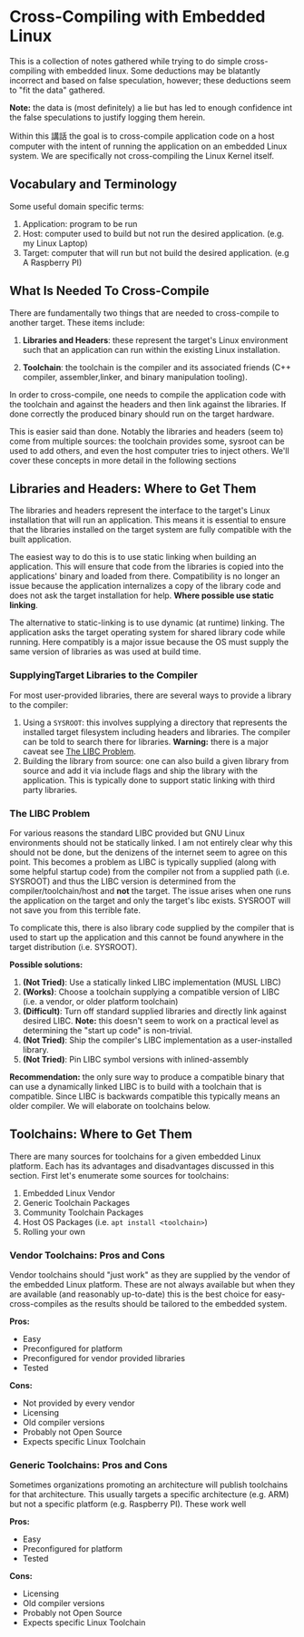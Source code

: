# Cross-Compiling with Embedded Linux

This is a collection of notes gathered while trying to do simple cross-compiling with embedded linux. Some deductions
may be blatantly incorrect and based on false speculation, however; these deductions seem to "fit the data" gathered.

**Note:** the data is (most definitely) a lie but has led to enough confidence int the false speculations to justify
logging them herein.

Within this 講話 the goal is to cross-compile application code on a host computer with the intent of running the
application on an embedded Linux system. We are specifically not cross-compiling the Linux Kernel itself.

## Vocabulary and Terminology

Some useful domain specific terms:

1. Application: program to be run
2. Host: computer used to build but not run the desired application. (e.g. my Linux Laptop)
3. Target: computer that will run but not build the desired application. (e.g A Raspberry PI)

## What Is Needed To Cross-Compile

There are fundamentally two things that are needed to cross-compile to another target. These items include:

1. **Libraries and Headers**: these represent the target's Linux environment such that an application can run within the
      existing Linux installation.

2. **Toolchain**: the toolchain is the compiler and its associated friends (C++ compiler, assembler,linker, and
                  binary manipulation tooling).

In order to cross-compile, one needs to compile the application code with the toolchain and against the headers and then
link against the libraries. If done correctly the produced binary should run on the target hardware.

This is easier said than done. Notably the libraries and headers (seem to) come from multiple sources: the toolchain
provides some, sysroot can be used to add others, and even the host computer tries to inject others. We'll cover these
concepts in more detail in the following sections

## Libraries and Headers: Where to Get Them

The libraries and headers represent the interface to the target's Linux installation that will run an application. This
means it is essential to ensure that the libraries installed on the target system are fully compatible with the built
application.

The easiest way to do this is to use static linking when building an application. This will ensure that code from the
libraries is copied into the applications' binary and loaded from there. Compatibility is no longer an issue because the
application internalizes a copy of the library code and does not ask the target installation for help. **Where possible
use static linking**.

The alternative to static-linking is to use dynamic (at runtime) linking. The application asks the target operating
system for shared library code while running. Here compatibly is a major issue because the OS must supply the same
version of libraries as was used at build time. 

### SupplyingTarget Libraries to the Compiler

For most user-provided libraries, there are several ways to provide a library to the compiler:

1. Using a `SYSROOT`: this involves supplying a directory that represents the installed target filesystem including
   headers and libraries. The compiler can be told to search there for libraries. **Warning:** there is a major caveat
   see [The LIBC Problem](#the-libc-problem).
2. Building the library from source: one can also build a given library from source and add it via include flags and
   ship the library with the application. This is typically done to support static linking with third party libraries.

### The LIBC Problem

For various reasons the standard LIBC provided but GNU Linux environments should not be statically linked. I am not
entirely clear why this should not be done, but the denizens of the internet seem to agree on this point. This becomes
a problem as LIBC is typically supplied (along with some helpful startup code) from the compiler not from a supplied
path (i.e. SYSROOT) and thus the LIBC version is determined from the compiler/toolchain/host and **not** the target. 
The issue arises when one runs the application on the target and only the target's libc exists.  SYSROOT will not
save you from this terrible fate.

To complicate this, there is also library code supplied by the compiler that is used to start up the application and
this cannot be found anywhere in the target distribution (i.e. SYSROOT). 

**Possible solutions:**
1. **(Not Tried)**: Use a statically linked LIBC implementation (MUSL LIBC)
2. **(Works)**: Choose a toolchain supplying a compatible version of LIBC (i.e. a vendor, or older platform toolchain)
3. **(Difficult)**: Turn off standard supplied libraries and directly link against desired LIBC. **Note:** this doesn't
   seem to work on a practical level as determining the "start up code" is non-trivial.
4. **(Not Tried)**: Ship the compiler's LIBC implementation as a user-installed library.
5. **(Not Tried)**: Pin LIBC symbol versions with inlined-assembly

**Recommendation:** the only sure way to produce a compatible binary that can use a dynamically linked LIBC is to build
with a toolchain that is compatible. Since LIBC is backwards compatible this typically means an older compiler. We will
elaborate on toolchains below.


## Toolchains: Where to Get Them

There are many sources for toolchains for a given embedded Linux platform. Each has its advantages and disadvantages
discussed in this section. First let's enumerate some sources for toolchains:

1. Embedded Linux Vendor
2. Generic Toolchain Packages
3. Community Toolchain Packages
4. Host OS Packages (i.e. `apt install <toolchain>`)
5. Rolling your own

### Vendor Toolchains: Pros and Cons

Vendor toolchains should "just work" as they are supplied by the vendor of the embedded Linux platform. These are not
always available but when they are available (and reasonably up-to-date) this is the best choice for easy-cross-compiles
as the results should be tailored to the embedded system.

**Pros:**
- Easy
- Preconfigured for platform
- Preconfigured for vendor provided libraries
- Tested

**Cons:**
- Not provided by every vendor
- Licensing
- Old compiler versions
- Probably not Open Source
- Expects specific Linux Toolchain

### Generic Toolchains: Pros and Cons

Sometimes organizations promoting an architecture will publish toolchains for that architecture. This usually targets
a specific architecture (e.g. ARM) but not a specific platform (e.g. Raspberry PI). These work well 

**Pros:**
- Easy
- Preconfigured for platform
- Tested

**Cons:**
- Licensing
- Old compiler versions
- Probably not Open Source
- Expects specific Linux Toolchain
